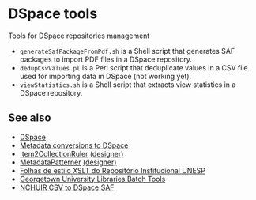 # DSpace tools
Tools for DSpace repositories management

* ```generateSafPackageFromPdf.sh``` is a Shell script that generates SAF packages to import PDF files in a DSpace repository.
* ```dedupCsvValues.pl``` is a Perl script that deduplicate values in a CSV file used for importing data in DSpace (not working yet).
* ```viewStatistics.sh``` is a Shell script that extracts view statistics in a DSpace repository.

## See also 

* [DSpace](https://github.com/DSpace/DSpace)
* [Metadata conversions to DSpace](https://github.com/fsassumpcao/metadata-conversions-to-dspace)
* [Item2CollectionRuler](https://github.com/vitorsilverio/Item2CollectionRuler) [(designer)](https://github.com/vitorsilverio/Item2CollectionRulerDesigner)
* [MetadataPatterner](https://github.com/vitorsilverio/MetadataPatterner) [(designer)](https://github.com/vitorsilverio/MetadataPatternerDesigner)
* [Folhas de estilo XSLT do Repositório Institucional UNESP](https://github.com/unesp-cgb/repositorio-folhas-de-estilo)
* [Georgetown University Libraries Batch Tools](https://github.com/Georgetown-University-Libraries/batch-tools)
* [NCHUIR CSV to DSpace SAF](https://github.com/NCHUIR/csvToDspaceSaf)
